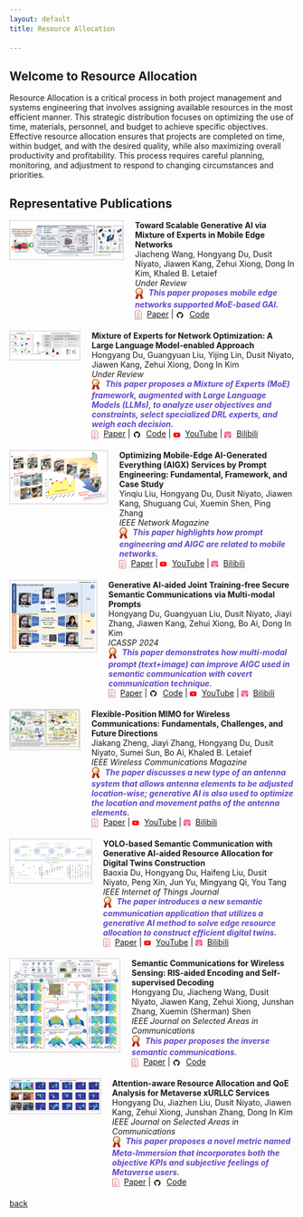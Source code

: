 ```yaml
---
layout: default
title: Resource Allocation

---
```


## Welcome to Resource Allocation
Resource Allocation is a critical process in both project management and systems engineering that involves assigning available resources in the most efficient manner. This strategic distribution focuses on optimizing the use of time, materials, personnel, and budget to achieve specific objectives. Effective resource allocation ensures that projects are completed on time, within budget, and with the desired quality, while also maximizing overall productivity and profitability. This process requires careful planning, monitoring, and adjustment to respond to changing circumstances and priorities. 

## Representative Publications
<style>
  .publication-container {
    display: flex;
    align-items: flex-start;
    margin-bottom: 20px;
  }
  .publication-image {
   margin-right: 20px;
    border: 1px solid #ccc;
    width: 100%; /* 设置宽度为100%以适应容器 */
    max-width: 200px; /* 可以设置一个最大宽度来保持图片的显示质量 */
    height: auto; /* 高度自动，保持图片的原始比例 */
  }
  .publication-details {
    flex-grow: 1;
  }
  .publication-links img {
    vertical-align: middle;
    margin-right: 5px;
  }
  .publication-title {
    color: rgb(100,70,200);
  }
</style>


<!-- Publication 1 -->
<div class="publication-container">
  <div class="publication-image">
    <a href="https://hongyangdu.github.io/Net4MoE/">
      <img src="accessories/jcmoe.png" alt="Scalable Generative AI via MoE">
    </a>
  </div>
  <div class="publication-details">
    <b>Toward Scalable Generative AI via Mixture of Experts in Mobile Edge Networks</b><br>
    Jiacheng Wang, Hongyang Du, Dusit Niyato, Jiawen Kang, Zehui Xiong, Dong In Kim, Khaled B. Letaief<br>
    <em>Under Review</em><br>
    <div class="publication-links">
      <em>
        <img src="accessories/gold_medal.png" width="15" alt=""> 
        <b class="publication-title">This paper proposes mobile edge networks supported MoE-based GAI.</b>
      </em><br>
      <img src="accessories/pdf.jpg" width="12" alt=""> 
      <a href="https://arxiv.org/pdf/2402.06942.pdf">Paper</a> |
      <img src="accessories/github_icon.jpg" width="15" alt=""> 
      <a href="https://hongyangdu.github.io/Net4MoE/">Code</a>
    </div>
  </div>
</div>

<!-- Publication 2 -->
<div class="publication-container">
  <div class="publication-image">
    <a href="https://hongyangdu.github.io/MoE4OPT/">
      <img src="accessories/dumoeopt.png" alt="MoE for Network Optimization">
    </a>
  </div>
  <div class="publication-details">
    <b>Mixture of Experts for Network Optimization: A Large Language Model-enabled Approach</b><br>
    Hongyang Du, Guangyuan Liu, Yijing Lin, Dusit Niyato, Jiawen Kang, Zehui Xiong, Dong In Kim<br>
    <em>Under Review</em><br>
    <div class="publication-links">
      <em>
        <img src="accessories/gold_medal.png" width="15" alt=""> 
        <b class="publication-title">This paper proposes a Mixture of Experts (MoE) framework, augmented with Large Language Models (LLMs), to analyze user objectives and constraints, select specialized DRL experts, and weigh each decision.</b>
      </em><br>
      <img src="accessories/pdf.jpg" width="12" alt=""> 
      <a href="https://arxiv.org/pdf/2402.09756.pdf">Paper</a> |
      <img src="accessories/github_icon.jpg" width="15" alt=""> 
      <a href="https://hongyangdu.github.io/MoE4OPT/">Code</a> |
      <img src="accessories/ytb.jpg" width="12" alt="">
      <a href="https://www.youtube.com/watch?v=ALh2Pc-uqbg">YouTube</a> |
      <img src="accessories/bili.jpg" width="12" alt="">
      <a href="https://www.bilibili.com/video/BV1Zx4y1k7Hr/?spm_id_from=333.999.0.0">Bilibili</a>
    </div>
  </div>
</div>

<!-- Publication 3 -->
<div class="publication-container">
  <div class="publication-image">
    <a href="https://arxiv.org/abs/2309.01065">
      <img src="accessories/yinqiuopt.png" alt="Mobile-Edge AI-Generated Services">
    </a>
  </div>
  <div class="publication-details">
    <b>Optimizing Mobile-Edge AI-Generated Everything (AIGX) Services by Prompt Engineering: Fundamental, Framework, and Case Study</b><br>
    Yinqiu Liu, Hongyang Du, Dusit Niyato, Jiawen Kang, Shuguang Cui, Xuemin Shen, Ping Zhang<br>
    <em>IEEE Network Magazine</em><br>
    <div class="publication-links">
      <em>
        <img src="accessories/gold_medal.png" width="15" alt=""> 
        <b class="publication-title">This paper highlights how prompt engineering and AIGC are related to mobile networks.</b>
      </em><br>
      <img src="accessories/pdf.jpg" width="12" alt=""> 
      <a href="https://arxiv.org/pdf/2309.01065.pdf">Paper</a> |
      <img src="accessories/ytb.jpg" width="12" alt="">
      <a href="https://www.youtube.com/watch?v=29JHDgUTgKA&t=80s&ab_channel=DurAIn-Tech">YouTube</a> |
      <img src="accessories/bili.jpg" width="12" alt="">
      <a href="https://www.bilibili.com/video/BV1xh4y1a7YY/?spm_id_from=333.999.0.0">Bilibili</a>
    </div>
  </div>
</div>

<!-- Publication 4 -->
<div class="publication-container">
  <div class="publication-image">
    <a href="https://arxiv.org/abs/2309.02616">
      <img src="accessories/dumolti.png" alt="Generative AI-aided Semantic Communications">
    </a>
  </div>
  <div class="publication-details">
    <b>Generative AI-aided Joint Training-free Secure Semantic Communications via Multi-modal Prompts</b><br>
    Hongyang Du, Guangyuan Liu, Dusit Niyato, Jiayi Zhang, Jiawen Kang, Zehui Xiong, Bo Ai, Dong In Kim<br>
    <em>ICASSP 2024</em><br>
    <div class="publication-links">
      <em>
        <img src="accessories/gold_medal.png" width="15" alt=""> 
        <b class="publication-title">This paper demonstrates how multi-modal prompt (text+image) can improve AIGC used in semantic communication with covert communication technique.</b>
      </em><br>
      <img src="accessories/pdf.jpg" width="12" alt=""> 
      <a href="https://arxiv.org/pdf/2309.02616.pdf">Paper</a> |
      <img src="accessories/github_icon.jpg" width="15" alt=""> 
      <a href="https://github.com/HongyangDu/LASER">Code</a> |
      <img src="accessories/ytb.jpg" width="12" alt="">
      <a href="https://www.youtube.com/watch?v=o-Azz_KeMxg&t=992s&ab_channel=DurAIn-Tech">YouTube</a> |
      <img src="accessories/bili.jpg" width="12" alt="">
      <a href="https://www.bilibili.com/video/BV1MV411A7U1/?spm_id_from=333.999.0.0">Bilibili</a>
    </div>
  </div>
</div>

<!-- Publication 5 -->
<div class="publication-container">
  <div class="publication-image">
    <a href="https://arxiv.org/abs/2308.14578">
      <img src="accessories/jkflp.png" alt="Flexible-Position MIMO">
    </a>
  </div>
  <div class="publication-details">
    <b>Flexible-Position MIMO for Wireless Communications: Fundamentals, Challenges, and Future Directions</b><br>
    Jiakang Zheng, Jiayi Zhang, Hongyang Du, Dusit Niyato, Sumei Sun, Bo Ai, Khaled B. Letaief<br>
    <em>IEEE Wireless Communications Magazine</em><br>
    <div class="publication-links">
      <em>
        <img src="accessories/gold_medal.png" width="15" alt=""> 
        <b class="publication-title">The paper discusses a new type of an antenna system that allows antenna elements to be adjusted location-wise; generative AI is also used to optimize the location and movement paths of the antenna elements.</b>
      </em><br>
      <img src="accessories/pdf.jpg" width="12" alt=""> 
      <a href="https://arxiv.org/pdf/2308.14578.pdf">Paper</a> |
      <img src="accessories/ytb.jpg" width="12" alt="">
      <a href="https://www.youtube.com/watch?v=sYX8PxlTymw">YouTube</a> |
      <img src="accessories/bili.jpg" width="12" alt="">
      <a href="https://www.bilibili.com/video/BV1tC4y1G72U/?spm_id_from=333.999.0.0">Bilibili</a>
    </div>
  </div>
</div>

<!-- Publication 6 -->
<div class="publication-container">
  <div class="publication-image">
    <a href="https://arxiv.org/abs/2306.14138">
      <img src="accessories/duapple.png" alt="Semantic Communication with Generative AI">
    </a>
  </div>
  <div class="publication-details">
    <b>YOLO-based Semantic Communication with Generative AI-aided Resource Allocation for Digital Twins Construction</b><br>
    Baoxia Du, Hongyang Du, Haifeng Liu, Dusit Niyato, Peng Xin, Jun Yu, Mingyang Qi, You Tang<br>
    <em>IEEE Internet of Things Journal</em><br>
    <div class="publication-links">
      <em>
        <img src="accessories/gold_medal.png" width="15" alt=""> 
        <b class="publication-title">The paper introduces a new semantic communication application that utilizes a generative AI method to solve edge resource allocation to construct efficient digital twins.</b>
      </em><br>
      <img src="accessories/pdf.jpg" width="12" alt=""> 
      <a href="https://arxiv.org/pdf/2306.14138.pdf">Paper</a> |
      <img src="accessories/ytb.jpg" width="12" alt="">
      <a href="https://www.youtube.com/watch?v=TctQyS9zGTo">YouTube</a> |
      <img src="accessories/bili.jpg" width="12" alt="">
      <a href="https://www.bilibili.com/video/BV1Fu411F7Rx/?spm_id_from=333.999.0.0">Bilibili</a>
    </div>
  </div>
</div>

<!-- Publication 7 -->
<div class="publication-container">
  <div class="publication-image">
    <a href="https://hongyangdu.github.io/SemSensing/">
      <img src="accessories/DUINVER.png" alt="Semantic Communications for Wireless Sensing">
    </a>
  </div>
  <div class="publication-details">
    <b>Semantic Communications for Wireless Sensing: RIS-aided Encoding and Self-supervised Decoding</b><br>
    Hongyang Du, Jiacheng Wang, Dusit Niyato, Jiawen Kang, Zehui Xiong, Junshan Zhang, Xuemin (Sherman) Shen<br>
    <em>IEEE Journal on Selected Areas in Communications</em><br>
    <div class="publication-links">
      <em>
        <img src="accessories/gold_medal.png" width="15" alt=""> 
        <b class="publication-title">This paper proposes the inverse semantic communications.</b>
      </em><br>
      <img src="accessories/pdf.jpg" width="12" alt=""> 
      <a href="https://arxiv.org/pdf/2211.12727.pdf">Paper</a> |
      <img src="accessories/github_icon.jpg" width="15" alt=""> 
      <a href="https://hongyangdu.github.io/SemSensing/">Code</a>
    </div>
  </div>
</div>

<!-- Publication 8 -->
<div class="publication-container">
  <div class="publication-image">
    <a href="https://hongyangdu.github.io/AttentionQoE/">
      <img src="accessories/duatten.png" alt="Attention-aware Resource Allocation">
    </a>
  </div>
  <div class="publication-details">
    <b>Attention-aware Resource Allocation and QoE Analysis for Metaverse xURLLC Services</b><br>
    Hongyang Du, Jiazhen Liu, Dusit Niyato, Jiawen Kang, Zehui Xiong, Junshan Zhang, Dong In Kim<br>
    <em>IEEE Journal on Selected Areas in Communications</em><br>
    <div class="publication-links">
      <em>
        <img src="accessories/gold_medal.png" width="15" alt=""> 
        <b class="publication-title">This paper proposes a novel metric named Meta-Immersion that incorporates both the objective KPIs and subjective feelings of Metaverse users.</b>
      </em><br>
      <img src="accessories/pdf.jpg" width="12" alt=""> 
      <a href="https://arxiv.org/pdf/2208.05438.pdf">Paper</a> |
      <img src="accessories/github_icon.jpg" width="15" alt=""> 
      <a href="https://hongyangdu.github.io/AttentionQoE/">Code</a>
    </div>
  </div>
</div>


[back](./)
